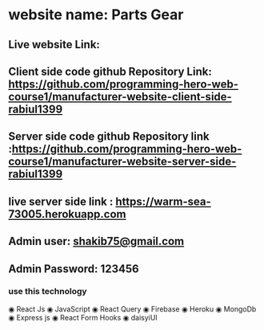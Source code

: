 # website name: Parts Gear

## Live website Link: 

## Client side code github Repository Link: https://github.com/programming-hero-web-course1/manufacturer-website-client-side-rabiul1399

## Server side code github Repository link :https://github.com/programming-hero-web-course1/manufacturer-website-server-side-rabiul1399

## live server side link : https://warm-sea-73005.herokuapp.com
 

 ## Admin user: shakib75@gmail.com
 ## Admin Password: 123456

### use this technology
◉ React Js
◉ JavaScript 
◉ React Query
◉ Firebase
◉ Heroku 
◉ MongoDb
◉ Express js
◉ React Form Hooks 
◉ daisyiUI 
